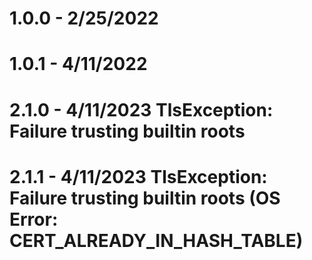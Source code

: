 # 1.0.0 - 2/25/2022
# 1.0.1 - 4/11/2022
# 2.1.0 - 4/11/2023 TlsException: Failure trusting builtin roots
# 2.1.1 - 4/11/2023 TlsException: Failure trusting builtin roots (OS Error: CERT_ALREADY_IN_HASH_TABLE)